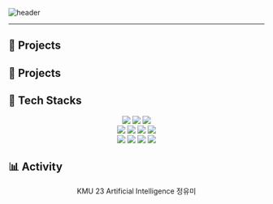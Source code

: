 

![header](https://capsule-render.vercel.app/api?type=blur&color=gradient&customColorList=1&height=300&section=header&text=ume's%20Github&textShadow=2px%202px%203px%20rgba(0,0,0,0.7)&fontColor=DC6089)

---
<!--
**ume24/ume24** is a ✨ _special_ ✨ repository because its `README.md` (this file) appears on your GitHub profile.

Here are some ideas to get you started:

- 🔭 I’m currently working on ...
- 🌱 I’m currently learning ...
- 👯 I’m looking to collaborate on ...
- 🤔 I’m looking for help with ...
- 💬 Ask me about ...
- 📫 How to reach me: ...
- 😄 Pronouns: ...
- ⚡ Fun fact: ...
-->
## 🔭 Projects


## 🔭 Projects


## 🌱 Tech Stacks
<div align="center">
  <div>
    <img src="https://img.shields.io/badge/python-%233776AB.svg?&style=for-the-badge&logo=python&logoColor=white" />
    <img src="https://img.shields.io/badge/javascript-%23F7DF1E.svg?&style=for-the-badge&logo=javascript&logoColor=black" />
    <img src="https://img.shields.io/badge/java-%23007396.svg?&style=for-the-badge&logo=java&logoColor=white" />
  </div>

  <div>
    <img src="https://img.shields.io/badge/react-%2361DAFB.svg?&style=for-the-badge&logo=react&logoColor=black" />
    <img src="https://img.shields.io/badge/docker-%232496ED.svg?&style=for-the-badge&logo=docker&logoColor=white" />
    <img src="https://img.shields.io/badge/node.js-%23339933.svg?&style=for-the-badge&logo=node.js&logoColor=white" />
    <img src="https://img.shields.io/badge/flutter-%2302569B.svg?&style=for-the-badge&logo=flutter&logoColor=white" />
  </div>

  <div>
    <img src="https://img.shields.io/badge/pytorch-%23EE4C2C.svg?&style=for-the-badge&logo=pytorch&logoColor=white" />
    <img src="https://img.shields.io/badge/spring-%236DB33F.svg?&style=for-the-badge&logo=spring&logoColor=white" />
    <img src="https://img.shields.io/badge/c%2B%2B-%2300599C.svg?&style=for-the-badge&logo=c%2B%2B&logoColor=white" />
    <img src="https://img.shields.io/badge/mysql-%234479A1.svg?&style=for-the-badge&logo=mysql&logoColor=white" />
  </div>
</div>

## 📊 Activity
<div align="center">
  KMU 23 Artificial Intelligence 정유미
</div>

